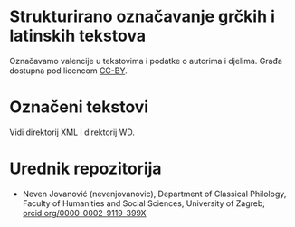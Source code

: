 # Strukturirano označavanje grčkih i latinskih tekstova

Označavamo valencije u tekstovima i podatke o autorima i djelima. Građa dostupna pod licencom [CC-BY](LICENSE.md).

# Označeni tekstovi

Vidi direktorij XML i direktorij WD.


# Urednik repozitorija

* Neven Jovanović (nevenjovanovic), Department of Classical Philology, Faculty of Humanities and Social Sciences, University of Zagreb; [orcid.org/0000-0002-9119-399X](http://orcid.org/0000-0002-9119-399X)
